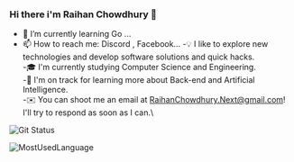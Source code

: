 ### Hi there i'm Raihan Chowdhury 👋

- 🌱 I’m currently learning Go ...
- 📫 How to reach me: Discord , Facebook...
-💡 I like to explore new technologies and develop software solutions and quick hacks.\
-🎓 I'm currently studying Computer Science and Engineering.\
-🌱 I'm on track for learning more about Back-end and Artificial Intelligence.\
-✉️ You can shoot me an email at RaihanChowdhury.Next@gmail.com! I'll try to respond as soon as I can.\

![Git Status](https://github-readme-stats.vercel.app/api?username=Raihan-Chowdhury&&show_icons=true&title_color=DA70D6&icon_color=FF7F50&text_color=daf7dc&bg_color=151515)


![MostUsedLanguage](https://github-readme-stats.vercel.app/api/top-langs/?username=raihan-chowdhury&count_private=true&theme=midnight-purple&hide_border=true&show_icons=true&layout=compact&langs_count=8%29%5D%28https://github.com/anuraghazra/github-readme-stats)

